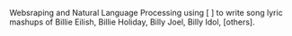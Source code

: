 Websraping and Natural Language Processing using [ ] to write song lyric mashups of Billie Eilish, Billie Holiday, Billy Joel, Billy Idol, [others].
